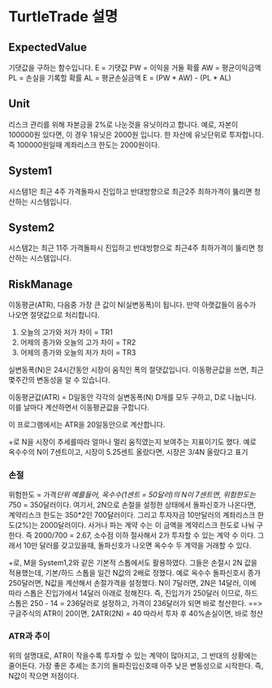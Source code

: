 # TurtleTrade 설명

## ExpectedValue
기댓값을 구하는 함수입니다.
E = 기댓값
PW = 이익을 거둘 확률
AW = 평균이익금액
PL = 손실을 기록할 확률
AL = 평균손실금액
E = (PW * AW) - (PL * AL)

## Unit
리스크 관리를 위해 자본금을 2%로 나눈것을 유닛이라고 합니다.
예로, 자본이 100000원 있다면, 이 경우 1유닛은 2000원 입니다.
한 자산에 유닛단위로 투자합니다. 
즉 100000원일때 계좌리스크 한도는 2000원이다.

## System1
시스템1은 최근 4주 가격돌파시 진입하고
반대방향으로 최근2주 최하가격이 뚫리면 청산하는 시스템입니다. 

## System2
시스템2는 최근 11주 가격돌파시 진입하고
반대방향으로 최근4주 최하가격이 뚫리면 청산하는 시스템입니다.

## RiskManage
이동평균(ATR), 다음중 가장 큰 값이 N(실변동폭)이 됩니다. 
만약 아랫값들이 음수가 나오면 절댓값으로 처리합니다.

1. 오늘의 고가와 저가 차이 = TR1
2. 어제의 종가와 오늘의 고가 차이 = TR2
3. 어제의 종가와 오늘의 저가 차이 = TR3

실변동폭(N)은 24시간동안 시장이 움직인 폭의 절댓값입니다. 
이동평균값을 쓰면, 최근 몇주간의 변동성을 알 수 있습니다. 

이동평균값(ATR) = D일동안 각각의 실변동폭(N) D개를 모두 구하고, D로 나눕니다. 
이를 날마다 계산하면서 이동평균값을 구합니다. 

이 프로그램에서는 ATR을 20일동안으로 계산합니다.

+로 N을 시장이 추세를따라 얼마나 멀리 움직였는지 보여주는 지표이기도 했다.
예로 옥수수의 N이 7센트이고, 시장이 5.25센트 올랐다면, 시장은 3/4N 올랐다고 표기

### 손절
위험한도 = 가격*단위 
예를들어, 옥수수(1센트 = 50달러)의 N이 7센트면, 위험한도는 7*50 = 350달러이다.
여기서, 2N으로 손절을 설정한 상태에서 돌파신호가 나온다면, 계약리스크 한도는 350*2인 700달러이다.
그리고 투자자금 10만달러의 계좌리스크 한도(2%)는 2000달러이다.
사거나 파는 계약 수는 이 금액을 계약리스크 한도로 나눠 구한다.
즉 2000/700 = 2.67, 소수점 이하 절사해서 2가 투자할 수 있는 계약 수 이다.
그래서 10만 달러를 갖고있을때, 돌파신호가 나오면 옥수수 두 계약을 거래할 수 있다.

+로, M을 System1,2와 같은 기본적 스톱에서도 활용하였다. 
그들은 손절시 2N 값을 적용했는데, 기본/하드 스톱을 일간 N값의 2배로 정했다.
예로 옥수수 돌파신호시 종가 250달러면, N값을 계산해서 손절가격을 설정했다.
N이 7달러면, 2N은 14달러, 이에 따라 스톱은 진입가에서 14달러 아래로 정해진다.
즉, 진입가가 250달러 이므로, 하드스톱은 250 - 14 = 236달러로 설정하고, 가격이 236달러가 되면 바로 청산한다.
==> 구글주식의 ATR이 20이면, 2ATR(2N) = 40 따라서 투자 후 40%손실이면, 바로 청산

### ATR과 추이 
위의 설명대로, ATR이 작을수록 투자할 수 있는 계약이 많아지고,
그 반대의 상황에는 줄어든다.
가장 좋은 추세는 초기의 돌파진입신호때 아주 낮은 변동성으로 시작한다. 
즉, N값이 작으면 저점이다.

